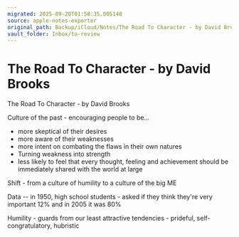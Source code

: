 ```yaml
---
migrated: 2025-09-20T01:58:35.005140
source: apple-notes-exporter
original_path: Backup/iCloud/Notes/The Road To Character - by David Brooks-2.md
vault_folder: Inbox/to-review
---
```

# The Road To Character - by David Brooks

The Road To Character - by David Brooks

Culture of the past - encouraging people to be...
- more skeptical of their desires
- more aware of their weaknesses
- more intent on combating the flaws in their own natures
- Turning weakness into strength
- less likely to feel that every thought, feeling and achievement should be immediately shared with the world at large

Shift - from a culture of humility to a culture of the big ME 

Data -- in 1950, high school students - asked if they think they're very important 12% and in 2005 it was 80%

Humility - guards from our least attractive tendencies - prideful, self-congratulatory, hubristic

